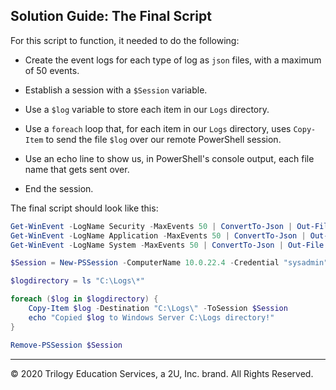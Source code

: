 ## Solution Guide: The Final Script

For this script to function, it needed to do the following:

  - Create the event logs for each type of log as `json` files, with a maximum of 50 events.

  - Establish a session with a `$Session` variable.

  - Use a `$log` variable to store each item in our `Logs` directory.

  - Use a `foreach` loop that, for each item in our `Logs` directory, uses `Copy-Item` to send the file `$log` over our remote PowerShell session.

  - Use an echo line to show us, in PowerShell's console output, each file name that gets sent over.

  - End the session.

The final script should look like this:

```PowerShell
Get-WinEvent -LogName Security -MaxEvents 50 | ConvertTo-Json | Out-File -FilePath "C:\Logs\RecentSecurityLogs.json"
Get-WinEvent -LogName Application -MaxEvents 50 | ConvertTo-Json | Out-File -FilePath "C:\Logs\RecentApplicationLogs.json"
Get-WinEvent -LogName System -MaxEvents 50 | ConvertTo-Json | Out-File -FilePath "C:\Logs\RecentSystemLogs.json"

$Session = New-PSSession -ComputerName 10.0.22.4 -Credential "sysadmin"

$logdirectory = ls "C:\Logs\*"

foreach ($log in $logdirectory) {
    Copy-Item $log -Destination "C:\Logs\" -ToSession $Session
    echo "Copied $log to Windows Server C:\Logs directory!"
}

Remove-PSSession $Session

```

---
© 2020 Trilogy Education Services, a 2U, Inc. brand. All Rights Reserved.
